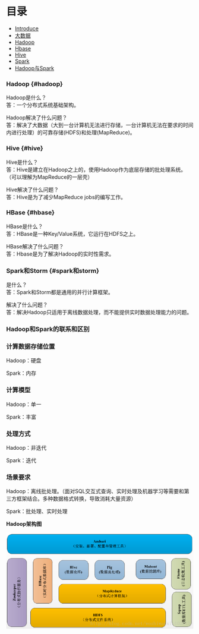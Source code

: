 # 目录

* [Introduce](README.md)
* [大数据](da-shu-ju.md)
* [Hadoop](hadoop.md)
* [Hbase](/hbase.md)
* [Hive](/hive.md)
* [Spark](/spark.md)
* [Hadoop与Spark](/hadoopyu-spark.md)

### Hadoop {#hadoop}

Hadoop是什么？  
答：一个分布式系统基础架构。

Hadoop解决了什么问题？  
答：解决了大数据（大到一台计算机无法进行存储，一台计算机无法在要求的时间内进行处理）的可靠存储\(HDFS\)和处理\(MapReduce\)。

### Hive {#hive}

Hive是什么？  
答：Hive是建立在Hadoop之上的，使用Hadoop作为底层存储的批处理系统。（可以理解为MapReduce的一层壳）

Hive解决了什么问题？  
答：Hive是为了减少MapReduce jobs的编写工作。

### HBase {#hbase}

HBase是什么？  
答：HBase是一种Key/Value系统，它运行在HDFS之上。

HBase解决了什么问题？  
答：Hbase是为了解决Hadoop的实时性需求。

### Spark和Storm {#spark和storm}

是什么？  
答：Spark和Storm都是通用的并行计算框架。

解决了什么问题？  
答：解决Hadoop只适用于离线数据处理，而不能提供实时数据处理能力的问题。

### Hadoop和Spark的联系和区别

### 计算数据存储位置

Hadoop：硬盘

Spark：内存

### 计算模型

Hadoop：单一

Spark：丰富

### 处理方式

Hadoop：非迭代

Spark：迭代

### 场景要求

Hadoop：离线批处理。（面对SQL交互式查询、实时处理及机器学习等需要和第三方框架结合。多种数据格式转换，导致消耗大量资源）

Spark：批处理、实时处理

**Hadoop架构图**

![](/assets/20160728091640744.png)

